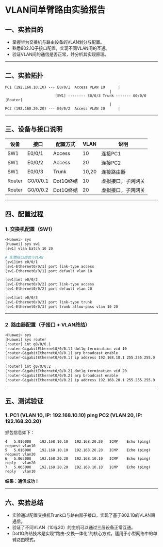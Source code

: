 # VLAN间单臂路由实验报告

## 一、实验目的

- 掌握华为交换机与路由设备的VLAN划分与配置。
- 熟悉802.1Q子接口配置，实现不同VLAN间的互通。
- 验证VLAN间的通信是否正常，并分析其实现原理。

------

## 二、实验拓扑

```
PC1 (192.168.10.10) --- E0/0/1  Access VLAN 10      |
                                                |
                       [SW1] -------- E0/0/3 Trunk ------- G0/0/0 [Router]
                                                |
PC2 (192.168.20.20) --- E0/0/2  Access VLAN 20      |
```

------

## 三、设备与接口说明

| 设备   | 接口     | 配置方式  | VLAN  | 说明               |
| ------ | -------- | --------- | ----- | ------------------ |
| SW1    | E0/0/1   | Access    | 10    | 连接PC1            |
| SW1    | E0/0/2   | Access    | 20    | 连接PC2            |
| SW1    | E0/0/3   | Trunk     | 10,20 | 连接路由器         |
| Router | G0/0/0.1 | Dot1Q终结 | 10    | 虚拟接口，子网网关 |
| Router | G0/0/0.2 | Dot1Q终结 | 20    | 虚拟接口，子网网关 |

------

## 四、配置过程

### 1. 交换机配置（SW1）

```bash
<Huawei> sys
[Huawei] sys sw1
[sw1] vlan batch 10 20

# 配置接口模式与VLAN
[sw1]int e0/0/1
[sw1-Ethernet0/0/1] port link-type access
[sw1-Ethernet0/0/1] port default vlan 10

[sw1]int e0/0/2
[sw1-Ethernet0/0/2] port link-type access
[sw1-Ethernet0/0/2] port default vlan 20

[sw1]int e0/0/3
[sw1-Ethernet0/0/3] port link-type trunk
[sw1-Ethernet0/0/3] port trunk allow-pass vlan 10 20
```

------

### 2. 路由器配置（子接口 + VLAN终结）

```bash
<Huawei> sys
[Huawei] sys router
[router] int g0/0/0.1
[router-GigabitEthernet0/0/0.1] dot1q termination vid 10
[router-GigabitEthernet0/0/0.1] arp broadcast enable
[router-GigabitEthernet0/0/0.1] ip address 192.168.10.1 255.255.255.0

[router] int g0/0/0.2
[router-GigabitEthernet0/0/0.2] dot1q termination vid 20
[router-GigabitEthernet0/0/0.2] arp broadcast enable
[router-GigabitEthernet0/0/0.2] ip address 192.168.20.1 255.255.255.0
```

------

## 五、测试验证

### 1. PC1 (VLAN 10, IP: 192.168.10.10) ping PC2 (VLAN 20, IP: 192.168.20.20)

抓包信息如下：

```
4	5.016000	192.168.10.10	192.168.20.20	ICMP	Echo (ping) request vlan10
5	5.016000	192.168.10.10	192.168.20.20	ICMP	Echo (ping) request vlan20
6	5.063000	192.168.20.20	192.168.10.10	ICMP	Echo (ping) reply   vlan20
7	5.063000	192.168.20.20	192.168.10.10	ICMP	Echo (ping) reply   vlan10
```

**结果：通信成功！**

------

## 六、实验总结

- 实验通过配置交换机Trunk口与路由器子接口，实现了基于802.1Q的VLAN间通信。
- 验证了不同VLAN（10与20）的主机可以通过三层设备正常互通。
- Dot1Q终结技术是实现“路由-交换一体化”的核心方式，适用于小型网络中的单臂路由模式。